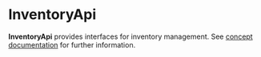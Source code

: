 # InventoryApi

**InventoryApi** provides interfaces for inventory management.
See [concept documentation](https://github.com/magento-engcom/magento2/wiki/Technical-Vision.-Catalog-Inventory)
for further information.
